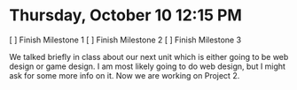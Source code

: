 # Thursday, October 10 12:15 PM
[ ] Finish Milestone 1
[ ] Finish Milestone 2
[ ] Finish Milestone 3

We talked briefly in class about our next unit which is either going to be web design or game design. I am most likely going to do web design, but I might ask for some more info on it. Now we are working on Project 2.